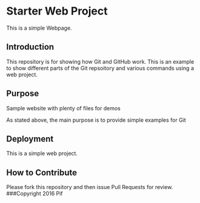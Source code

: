 # Starter Web Project
This is a simple Webpage.

## Introduction
This repository is for showing how Git and GitHub work.
This is an example to show different parts of the Git repsoitory and various commands using a web project.

## Purpose

Sample website with plenty of files for demos

As stated above, the main purpose is to provide simple examples for Git

## Deployment

This is a simple web project.

## How to Contribute

Please fork this repository and then issue Pull Requests for review.
###Copyright
2016 Pif